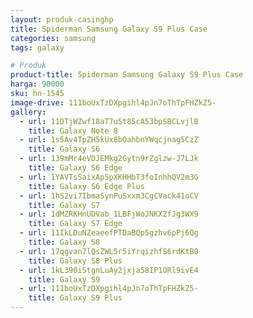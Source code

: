 ```yaml
---
layout: produk-casinghp
title: Spiderman Samsung Galaxy S9 Plus Case
categories: samsung
tags: galaxy

# Produk
product-title: Spiderman Samsung Galaxy S9 Plus Case
harga: 90000
sku: hn-1545
image-drive: 111boUxTzDXpgihl4pJn7oThTpFHZkZ5-
gallery:
  - url: 11DTjWZwf18aT7uSt85cA53bpSBCLvjlB
    title: Galaxy Note 8
  - url: 1s5Av4TpZH5kUx8bOahbnYWqcjnag5CzZ
    title: Galaxy S6
  - url: 139mMr4eVDJEMkg2Gytn9rZglzw-J7LJk
    title: Galaxy S6 Edge
  - url: 1YAVTsSaixApSpXKHHbT3foInhhQV2m3G
    title: Galaxy S6 Edge Plus
  - url: 1hS2vi7IbmaSynPuSxxm3CgCVack41oCV
    title: Galaxy S7
  - url: 1dMZRKHnUDVab_1LBFjWoJNKX2fJg3WX9
    title: Galaxy S7 Edge
  - url: 11IkLDuNZeaeefPTDaBQp5gzhv6pPj6Qg
    title: Galaxy S8
  - url: 17qgvan7lQsZWL5r5iYrqizhfS6rdKtB0
    title: Galaxy S8 Plus
  - url: 1kL390iStgnLuAy2jxja58IP1ORl9ivE4
    title: Galaxy S9
  - url: 111boUxTzDXpgihl4pJn7oThTpFHZkZ5-
    title: Galaxy S9 Plus
---
```

